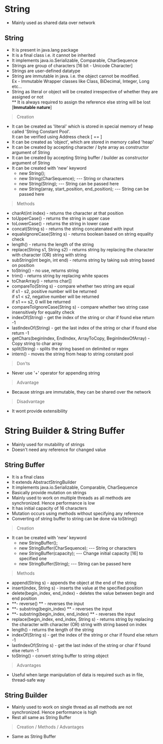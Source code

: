 # String
- Mainly used as shared data over network

## String
- It is present in java.lang package
- It is a final class i.e. it cannot be inherited
- It implements java.io.Serializable, Comparable<StringBuffer>, CharSequence
- Strings are group of characters [16 bit - Unicode Character]
- Strings are user-defined datatype
- String are immutable in java. i.e. the object cannot be modified. <br>
  Ex - Immutable Wrapper classes like Class, BiDecimal, Integer, Long etc...
- String as literal or object will be created irrespective of whether they are assigned or not <br>
** It is always required to assign the reference else string will be lost [**Immutable nature**]

> Creation 
- It can be created as 'literal' which is stored in special memory of heap called 'String Constant Pool'. <br>
It can be verified using Address check [ == ] 
- It can be created as 'object', which are stored in memory called 'heap'
- It can be created by accepting character / byte array as constructor argument of String
- It can be created by accepting String buffer / builder as constructor argument of String
- It can be created with 'new' keyword
	- new String();
	- new String(CharSequence); --- String or characters
	- new String(String); --- String can be passed here
	- new String(array, start_position, end_position); --- String can be passed here

> Methods
- charAt(int index) - returns the character at that position
- toUpperCase() - returns the string in upper case
- toLowerCase() - returns the string in lower case
- concat(String s) - returns the string concatenated with input
- equalsIgnoreCase(String s) - returns boolean based on string equality check
- length() - returns the length of the string
- replace(String s1, String s2) - returns string by replacing the character with character (OR) string with string
- subString(int begin, int end) - returns string by taking sub string based on position
- toString() - no use, returns string
- trim() - returns string by replacing white spaces
- toCharArray() - returns char[]
- compareTo(String s) - compare whether two string are equal <br>
if s1 - s2, positive number will be returned <br>
if s1 < s2, negative number will be returned <br>
if s1 == s2, 0 will be returned  <br>
- compareToIgnoreCase(String s) - compare whether two string case insensitively for equality check
- indexOf(String) - get the index of the string or char if found else return -1
- lastIndexOf(String) - get the last index of the string or char if found else return -1
- getChars(beginIndex, EndIndex, ArrayToCopy, BeginIndexOfArray) - Copy string to char array
- split(String) - splits the string based on delimited or regex
- intern() - moves the string from heap to string constant pool

> Don'ts
- Never use '+' operator for appending string

> Advantage
- Because strings are immutable, they can be shared over the network

> Disadvantage
- It wont provide extensibility


# String Builder & String Buffer
- Mainly used for mutability of strings
- Doesn't need any reference for changed value


## String Buffer
- It is a final class
- It extends AbstractStringBuilder
- It implements java.io.Serializable, Comparable<StringBuffer>, CharSequence
- Basically provide mutation on strings
- Mainly used to work on multiple threads as all methods are synchronized. 
Hence performance is low
- It has initial capacity of 16 characters
- Mutation occurs using methods without specifying any reference
- Converting of string buffer to string can be done via toString()

> Creation 
- It can be created with 'new' keyword
	- new StringBuffer();
	- new StringBuffer(CharSequence); --- String or characters
	- new StringBuffer(capacity); --- Change initial capacity [16] to specified one
	- new StringBuffer(String); --- String can be passed here

> Methods
- append(String s) - appends the object at the end of the string
- insert(index, String s) - inserts the value at the specified position
- delete(begin_index, end_index) - deletes the value between begin and end position
- **- reverse() ** - reverses the input
- **- substring(begin_index) ** - reverses the input
- **- substring(begin_index, end_index) ** - reverses the input
- replace(begin_index, end_index, String s) - returns string by replacing the character with character (OR) string with string based on index
- length() - returns the length of the string
- indexOf(String s) - get the index of the string or char if found else return -1
- lastIndexOf(String s) - get the last index of the string or char if found else return -1
- toString() - convert string buffer to string object

> Advantages
- Useful when large manipulation of data is required such as in file, thread-safe way


## String Builder
- Mainly used to work on single thread as all methods are not synchronized. 
Hence performance is high
- Rest all same as String Buffer

> Creation / Methods / Advantages
- Same as String Buffer
